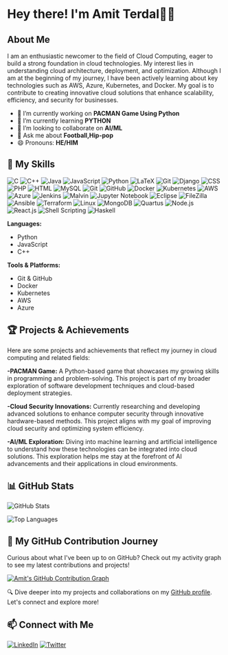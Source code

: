 # Hey there! I'm Amit Terdal👋✨
## About Me

I am an enthusiastic newcomer to the field of Cloud Computing, eager to build a strong foundation in cloud technologies. My interest lies in understanding cloud architecture, deployment, and optimization. Although I am at the beginning of my journey, I have been actively learning about key technologies such as AWS, Azure, Kubernetes, and Docker. My goal is to contribute to creating innovative cloud solutions that enhance scalability, efficiency, and security for businesses.

- 🔭 I’m currently working on **PACMAN Game Using Python**
- 🌱 I’m currently learning **PYTHON**
- 👯 I’m looking to collaborate on **AI/ML**
- 💬 Ask me about **Football,Hip-pop**
- 😄 Pronouns: **HE/HIM**

## 🚀 My Skills

![C](https://img.shields.io/badge/C-A8B9CC?style=flat&logo=c&logoColor=white)
![C++](https://img.shields.io/badge/C++-00599C?style=flat&logo=cplusplus&logoColor=white)
![Java](https://img.shields.io/badge/Java-007396?style=flat&logo=java&logoColor=white)
![JavaScript](https://img.shields.io/badge/JavaScript-F7DF1E?style=flat&logo=javascript&logoColor=black)
![Python](https://img.shields.io/badge/Python-3776AB?style=flat&logo=python&logoColor=white)
![LaTeX](https://img.shields.io/badge/LaTeX-008080?style=flat&logo=latex&logoColor=white)
![Git](https://img.shields.io/badge/Git-F05032?style=flat&logo=git&logoColor=white)
![Django](https://img.shields.io/badge/Django-092E20?style=flat&logo=django&logoColor=white)
![CSS](https://img.shields.io/badge/CSS-1572B6?style=flat&logo=css3&logoColor=white)
![PHP](https://img.shields.io/badge/PHP-777BB4?style=flat&logo=php&logoColor=white)
![HTML](https://img.shields.io/badge/HTML-E34F26?style=flat&logo=html5&logoColor=white)
![MySQL](https://img.shields.io/badge/MySQL-4479A1?style=flat&logo=mysql&logoColor=white)
![Git](https://img.shields.io/badge/Git-F05032?style=flat&logo=git&logoColor=white)
![GitHub](https://img.shields.io/badge/GitHub-181717?style=flat&logo=github&logoColor=white)
![Docker](https://img.shields.io/badge/Docker-2496ED?style=flat&logo=docker&logoColor=white)
![Kubernetes](https://img.shields.io/badge/Kubernetes-326CE5?style=flat&logo=kubernetes&logoColor=white)
![AWS](https://img.shields.io/badge/AWS-232F3E?style=flat&logo=amazonaws&logoColor=white)
![Azure](https://img.shields.io/badge/Azure-0078D4?style=flat&logo=microsoftazure&logoColor=white)
![Jenkins](https://img.shields.io/badge/Jenkins-D24939?style=flat&logo=jenkins&logoColor=white)
![Malvin](https://img.shields.io/badge/Malvin-4B0082?style=flat&logo=malvin&logoColor=white)
![Jupyter Notebook](https://img.shields.io/badge/Jupyter%20Notebook-F37626?style=flat&logo=jupyter&logoColor=white)
![Eclipse](https://img.shields.io/badge/Eclipse-2C2255?style=flat&logo=eclipse&logoColor=white)
![FileZilla](https://img.shields.io/badge/FileZilla-003A70?style=flat&logo=filezilla&logoColor=white)
![Ansible](https://img.shields.io/badge/Ansible-EE0000?style=flat&logo=ansible&logoColor=white)
![Terraform](https://img.shields.io/badge/Terraform-623CE4?style=flat&logo=terraform&logoColor=white)
![Linux](https://img.shields.io/badge/Linux-FCC624?style=flat&logo=linux&logoColor=black)
![MongoDB](https://img.shields.io/badge/MongoDB-47A248?style=flat&logo=mongodb&logoColor=white)
![Quartus](https://img.shields.io/badge/Quartus-007BFF?style=flat&logo=intel&logoColor=white)
![Node.js](https://img.shields.io/badge/Node.js-339933?style=flat&logo=node.js&logoColor=white)
![React.js](https://img.shields.io/badge/React-61DAFB?style=flat&logo=react&logoColor=black)
![Shell Scripting](https://img.shields.io/badge/Shell%20Scripting-121011?style=flat&logo=gnubash&logoColor=white)
![Haskell](https://img.shields.io/badge/Haskell-5D4F85?style=flat&logo=haskell&logoColor=white)  

**Languages:**
- Python
- JavaScript
- C++

**Tools & Platforms:**
- Git & GitHub
- Docker
- Kubernetes
- AWS
- Azure

## 🏆 Projects & Achievements
Here are some projects and achievements that reflect my journey in cloud computing and related fields:

**-PACMAN Game:** A Python-based game that showcases my growing skills in programming and problem-solving. This project is part of my broader exploration of software development techniques and cloud-based deployment strategies.

**-Cloud Security Innovations:** Currently researching and developing advanced solutions to enhance computer security through innovative hardware-based methods. This project aligns with my goal of improving cloud security and optimizing system efficiency.

**-AI/ML Exploration:** Diving into machine learning and artificial intelligence to understand how these technologies can be integrated into cloud solutions. This exploration helps me stay at the forefront of AI advancements and their applications in cloud environments.

## 📊 GitHub Stats

<!-- GitHub Stats Card -->
![GitHub Stats](https://github-readme-stats.vercel.app/api?username=amitterdal2906&show_icons=true&hide_title=true&count_private=true&include_all_commits=true&theme=dark)


<!-- Top Languages Card -->
![Top Languages](https://github-readme-stats.vercel.app/api/top-langs/?username=amitterdal2906&layout=compact&theme=dark)


## 🚀 My GitHub Contribution Journey

Curious about what I've been up to on GitHub? Check out my activity graph to see my latest contributions and projects!

[![Amit's GitHub Contribution Graph](https://github-readme-activity-graph.vercel.app/graph?username=Amitterdal2906&theme=github)](https://github.com/ashutosh00710/github-readme-activity-graph)

🔍 Dive deeper into my projects and collaborations on my [GitHub profile](https://github.com/Amitterdal2906). Let's connect and explore more!



## 📫 Connect with Me

[![LinkedIn](https://img.shields.io/badge/LinkedIn-0A66C2?style=flat&logo=linkedin&logoColor=white)](https://www.linkedin.com/in/amit-terdal-89a52a329/)
[![Twitter](https://img.shields.io/badge/Twitter-1DA1F2?style=flat&logo=twitter&logoColor=white)](https://twitter.com/AmitTerdal)

